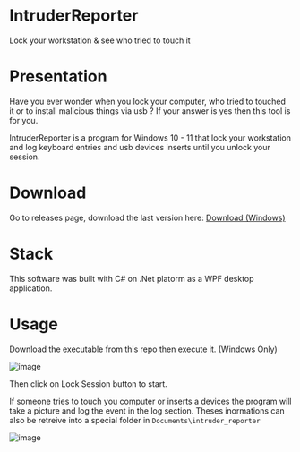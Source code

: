 # IntruderReporter
Lock your workstation &amp; see who tried to touch it

# Presentation
Have you ever wonder when you lock your computer, who tried to touched it or to install malicious things via usb ? If your answer is yes then this tool is for you.

IntruderReporter is a program for Windows 10 - 11 that lock your workstation and log keyboard entries and usb devices inserts until you unlock your session.

# Download

Go to releases page, download the last version here: 
[Download (Windows)](https://github.com/g0tie/IntruderReporter/release)

# Stack

This software was built with C# on .Net platorm as a WPF desktop application.

# Usage
Download the executable from this repo then execute it. (Windows Only)

![image](https://user-images.githubusercontent.com/56622131/186404124-73f077d4-ef0a-4b0e-8506-f3f780b876dc.png)

Then click on Lock Session button to start.

If someone tries to touch you computer or inserts a devices the program will take a picture and log the event in the log section. Theses inormations can also be retreive into a special folder in ```Documents\intruder_reporter```

![image](https://user-images.githubusercontent.com/56622131/186404595-ba1c1db2-2061-46e8-b775-5fa873609314.png)
